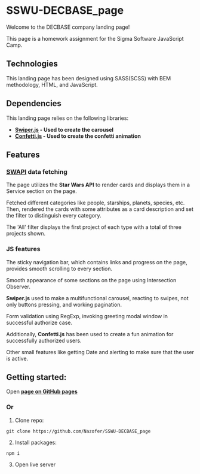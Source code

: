 # SSWU-DECBASE_page

Welcome to the DECBASE company landing page! 

This page is a homework assignment for the Sigma Software JavaScript Camp.
## Technologies
This landing page has been designed using SASS(SCSS) with BEM methodology, HTML, and JavaScript.

## Dependencies
This landing page relies on the following libraries:

+ **[Swiper.js](https://swiperjs.com/) - Used to create the carousel**
+ **[Confetti.js](https://www.npmjs.com/package/confetti-js) - Used to create the confetti animation**

## Features
### **[SWAPI](https://swapi.dev/doccumentation#filmsData) data fetching**
The page utilizes the **Star Wars API** to render cards and displays them in a Service section on the page.

Fetched different categories like people, starships, planets, species, etc. Then, rendered the cards with some attributes as a card description and set the filter to distinguish every category.

The 'All' filter displays the first project of each type with a total of three projects shown.
### JS features
The sticky navigation bar, which contains links and progress on the page, provides smooth scrolling to every section.

Smooth appearance of some sections on the page using Intersection Observer.

**Swiper.js** used to make a multifunctional carousel, reacting to swipes, not only buttons pressing, and working pagination.

Form validation using RegExp, invoking greeting modal window in successful authorize case.

Additionally, **Confetti.js** has been used to create a fun animation for successfully authorized users.

Other small features like getting Date and alerting to make sure that the user is active.

## Getting started:
Open **[page on GitHub pages](https://nazofer.github.io/SSWU-DECBASE_page/)**
### Or
1. Clone repo:

```git clone https://github.com/Nazofer/SSWU-DECBASE_page```

2. Install packages:

```npm i```

3. Open live server
